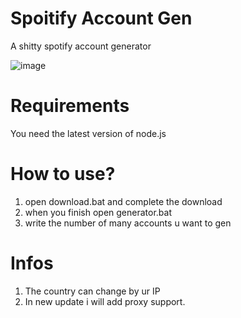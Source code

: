 # Spoitify Account Gen
A shitty spotify account generator 

![image](https://user-images.githubusercontent.com/75735427/152347576-bb2498b1-43fb-4cdc-a965-0a6d2311cb35.png)

# Requirements
You need the latest version of node.js 

# How to use?
1. open download.bat and complete the download
2. when you finish open generator.bat
3. write the number of many accounts u want to gen

# Infos
1. The country can change by ur IP 
2. In new update i will add proxy support.
